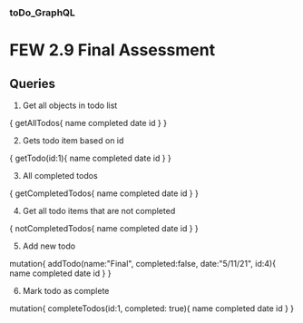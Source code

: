 ### toDo_GraphQL

# FEW 2.9 Final Assessment

## Queries

1. Get all objects in todo list

{
    getAllTodos{
        name
        completed
        date
        id
    }
}

2. Gets todo item based on id

{
    getTodo(id:1){
        name
        completed
        date
        id
    }
}

3. All completed todos

{
    getCompletedTodos{
        name
        completed 
        date
        id
    }
}

4. Get all todo items that are not completed

{
    notCompletedTodos{
        name
        completed
        date
        id
    }
}

5. Add new todo

mutation{
    addTodo(name:"Final", completed:false, date:"5/11/21", id:4){
        name 
        completed
        date
        id
    }
}

6. Mark todo as complete

mutation{
    completeTodos(id:1, completed: true){
        name 
        completed
        date
        id
    }
}


